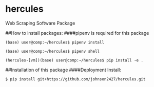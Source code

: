 # hercules
Web Scraping Software Package

##How to install packages:
####pipenv is required for this package


    (base) user@comp:~/hercules$ pipenv install

    (base) user@comp:~/hercules$ pipenv shell

    (hercules-[vm])(base) user@comp:~/hercules$ pip install -e .


##Installation of this package
####Deployment Install:

    $ pip install git+https://github.com/johnson2427/hercules.git


